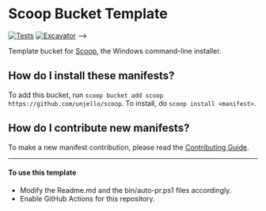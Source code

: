 # Scoop Bucket Template


[![Tests](https://github.com/unjello/scoop/actions/workflows/ci.yml/badge.svg)](https://github.com/unjello/scoop/actions/workflows/ci.yml) [![Excavator](https://github.com/unjello/scoop/actions/workflows/excavator.yml/badge.svg)](https://github.com/unjello/scoop/actions/workflows/excavator.yml) -->

Template bucket for [Scoop](https://scoop.sh), the Windows command-line installer.

How do I install these manifests?
---------------------------------

To add this bucket, run `scoop bucket add scoop https://github.com/unjello/scoop`. To install, do `scoop install <manifest>`.

How do I contribute new manifests?
----------------------------------

To make a new manifest contribution, please read the [Contributing Guide](https://github.com/ScoopInstaller/.github/blob/main/.github/CONTRIBUTING.md).

----

#### To use this template

- Modify the Readme.md and the bin/auto-pr.ps1 files accordingly.
- Enable GitHub Actions for this repository.
